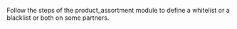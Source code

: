 Follow the steps of the product_assortment module to define a whitelist or a
blacklist or both on some partners.
